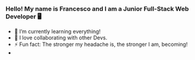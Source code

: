 ### Hello! My name is Francesco and I am a Junior Full-Stack Web Developer 🖥️
- 📜 I’m currently learning everything!
- 🤝 I love collaborating with other Devs.
- ⚡ Fun fact: The stronger my headache is, the stronger I am, becoming!
- 
<!--
**HikaruFN/HikaruFN** is a ✨ _special_ ✨ repository because its `README.md` (this file) appears on your GitHub profile.

Here are some ideas to get you started:
- 🌱 I’m currently learning everything!
- 👯 I love collborating with other Devs
- ⚡ Fun fact: The stronger my headache is, the stronger I'm becoming!
-->
